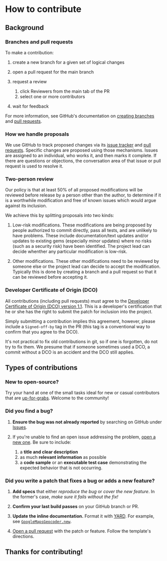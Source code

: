 # How to contribute

## Background

### Branches and pull requests

To make a contribution:

1. create a new branch for a given set of logical changes

2. open a pull request for the main branch

3. request a review
    1. click Reviewers from the main tab of the PR
    2. select one or more contributors

4. wait for feedback

For more information, see GitHub's documentation on [creating branches](https://help.github.com/articles/creating-and-deleting-branches-within-your-repository) and [pull requests](https://docs.github.com/en/pull-requests/collaborating-with-pull-requests/proposing-changes-to-your-work-with-pull-requests/about-pull-requests).

### How we handle proposals

We use GitHub to track proposed changes via its [issue tracker](https://github.com/GoogleMapsGeocoder/google_maps_geocoder/issues) and [pull requests](https://github.com/GoogleMapsGeocoder/google_maps_geocoder/pulls). Specific changes are proposed using those mechanisms. Issues are assigned to an individual, who works it, and then marks it complete. If there are questions or objections, the conversation area of that issue or pull request is used to resolve it.

### Two-person review

Our policy is that at least 50% of all proposed modifications will be reviewed before release by a person other than the author, to determine if it is a worthwhile modification and free of known issues which would argue against its inclusion.

We achieve this by splitting proposals into two kinds:

1. Low-risk modifications. These modifications are being proposed by people authorized to commit directly, pass all tests, and are unlikely to have problems. These include documentation/text updates and/or updates to existing gems (especially minor updates) where no risks (such as a security risk) have been identified. The project lead can decide whenther any particular modification is low-risk.

2. Other modifications. These other modifications need to be reviewed by someone else or the project lead can decide to accept the modification. Typically this is done by creating a branch and a pull request so that it can be reviewed before accepting it.

### Developer Certificate of Origin (DCO)

All contributions (including pull requests) must agree to the [Developer Certificate of Origin (DCO) version 1.1](https://developercertificate.org). This is a developer's certification that he or she has the right to submit the patch for inclusion into the project.

Simply submitting a contribution implies this agreement, however, please include a `Signed-off-by` tag in the PR (this tag is a conventional way to confirm that you agree to the DCO).

It's not practical to fix old contributions in git, so if one is forgotten, do not try to fix them. We presume that if someone sometimes used a DCO, a commit without a DCO is an accident and the DCO still applies.

## Types of contributions

### **New to open-source?**

Try your hand at one of the small tasks ideal for new or casual contributors that are [up-for-grabs](https://github.com/GoogleMapsGeocoder/google_maps_geocoder/issues?q=is%3Aissue+is%3Aopen+label%3Aup-for-grabs). Welcome to the community!

### **Did you find a bug?**

1. **Ensure the bug was not already reported** by searching on GitHub under [Issues](https://github.com/GoogleMapsGeocoder/google_maps_geocoder/issues).

2. If you're unable to find an open issue addressing the problem, [open a new one](https://github.com/GoogleMapsGeocoder/google_maps_geocoder/issues/new/choose). Be sure to include:
    1. a **title and clear description**
    2. as much **relevant information** as possible
    3. a **code sample** or an **executable test case** demonstrating the expected behavior that is not occurring.

### **Did you write a patch that fixes a bug or adds a new feature?**

1. **Add specs** that either *reproduce the bug* or *cover the new feature*. In the former's case, *make sure it fails without the fix!*

2. **Confirm your last build passes** on your GitHub branch or PR.

3. **Update the inline documentation.** Format it with [YARD](https://www.rubydoc.info/gems/yard/file/docs/GettingStarted.md). For example, see [`GoogleMapsGeocoder.new`](../lib/google_maps_geocoder/google_maps_geocoder.rb).

4. [Open a pull request](https://github.com/GoogleMapsGeocoder/google_maps_geocoder/compare) with the patch or feature. Follow the template's directions.

## Thanks for contributing!
